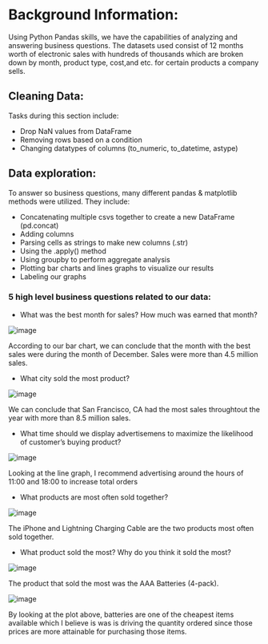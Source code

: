 # Background Information:
Using Python Pandas skills, we have the capabilities of analyzing and answering business questions. The datasets used consist of 12 months worth of electronic sales with hundreds of thousands which are broken down by month, product type, cost,and etc. for certain products a company sells. 

## Cleaning Data:
Tasks during this section include:
- Drop NaN values from DataFrame
- Removing rows based on a condition
- Changing datatypes of columns (to_numeric, to_datetime, astype)

## Data exploration: 
To answer so business questions, many different pandas & matplotlib methods were utilized. They include:
- Concatenating multiple csvs together to create a new DataFrame (pd.concat)
- Adding columns
- Parsing cells as strings to make new columns (.str)
- Using the .apply() method
- Using groupby to perform aggregate analysis
- Plotting bar charts and lines graphs to visualize our results
- Labeling our graphs

### 5 high level business questions related to our data:
- What was the best month for sales? How much was earned that month?

![image](https://user-images.githubusercontent.com/90146132/168719748-e15b340d-df31-443b-a949-b0cba5610d7d.png)

According to our bar chart, we can conclude that the month with the best sales were during the month of December. Sales were more than 4.5 million sales.

- What city sold the most product?

![image](https://user-images.githubusercontent.com/90146132/168720814-a7c6747d-744f-4d7c-b33e-796270f569ee.png)

We can conclude that San Francisco, CA had the most sales throughtout the year with more than 8.5 million sales.

- What time should we display advertisemens to maximize the likelihood of customer’s buying product?

![image](https://user-images.githubusercontent.com/90146132/168721367-586216f2-76ad-41a9-b8fe-e33a7f59a2ec.png)

Looking at the line graph, I recommend advertising around the hours of 11:00 and 18:00 to increase total orders

- What products are most often sold together?

![image](https://user-images.githubusercontent.com/90146132/168722054-f3d82d91-5c44-4010-990f-6893635a4290.png)

The iPhone and Lightning Charging Cable are the two products most often sold together.

- What product sold the most? Why do you think it sold the most?

![image](https://user-images.githubusercontent.com/90146132/168722459-222ffbea-e6c0-4e34-977a-3ab9dc3db516.png)

The product that sold the most was the AAA Batteries (4-pack).

![image](https://user-images.githubusercontent.com/90146132/168722812-eb89f6ad-64d4-46c7-a210-25dced56d3c7.png)
 
 By looking at the plot above, batteries are one of the cheapest items available which I believe is was is driving the quantity ordered since those prices are more attainable for purchasing those items.

